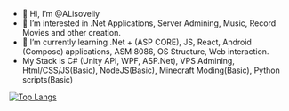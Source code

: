 - 👋 Hi, I’m @ALisoveliy
- 👀 I’m interested in .Net Applications, Server Admining, Music, Record Movies and other creation.
- 🌱 I’m currently learning .Net + (ASP CORE), JS, React, Android (Compose) applications, ASM 8086, OS Structure, Web interaction.
- My Stack is C# (Unity API, WPF, ASP.Net), VPS Admining, Html/CSS/JS(Basic), NodeJS(Basic), Minecraft Moding(Basic), Python scripts(Basic)

[![Top Langs](https://github-readme-stats-git-masterrstaa-rickstaa.vercel.app/api/top-langs/?username=lisoveliy)](https://github.com/anuraghazra/github-readme-stats)
<!---
AtmelGenious/AtmelGenious is a ✨ special ✨ repository because its `README.md` (this file) appears on your GitHub profile.
You can click the Preview link to take a look at your changes.
--->
